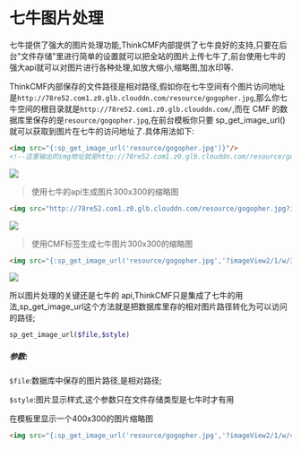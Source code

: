 # 七牛图片处理

七牛提供了强大的图片处理功能,ThinkCMF内部提供了七牛良好的支持,只要在后台"文件存储"里进行简单的设置就可以把全站的图片上传七牛了,前台使用七牛的强大api就可以对图片进行各种处理,如放大缩小,缩略图,加水印等.

ThinkCMF内部保存的文件路径是相对路径,假如你在七牛空间有个图片访问地址是`http://78re52.com1.z0.glb.clouddn.com/resource/gogopher.jpg`,那么你七牛空间的根目录就是`http://78re52.com1.z0.glb.clouddn.com/`,而在 CMF 的数据库里保存的是`resource/gogopher.jpg`,在前台模板你只要 sp_get_image_url()就可以获取到图片在七牛的访问地址了.具体用法如下:

```html
<img src="{:sp_get_image_url('resource/gogopher.jpg')}"/>
<!--这里输出的img地址就是http://78re52.com1.z0.glb.clouddn.com/resource/gogopher.jpg-->
```
![](http://78re52.com1.z0.glb.clouddn.com/resource/gogopher.jpg)

> 使用七牛的api生成图片300x300的缩略图

```html
<img src="http://78re52.com1.z0.glb.clouddn.com/resource/gogopher.jpg?imageView2/1/w/300/h/300"
```

![](http://78re52.com1.z0.glb.clouddn.com/resource/gogopher.jpg?imageView2/1/w/300/h/300)

> 使用CMF标签生成七牛图片300x300的缩略图

```html
<img src="{:sp_get_image_url('resource/gogopher.jpg','?imageView2/1/w/300/h/300')}"
```

![](http://78re52.com1.z0.glb.clouddn.com/resource/gogopher.jpg?imageView2/1/w/300/h/300)

所以图片处理的关键还是七牛的 api,ThinkCMF只是集成了七牛的用法,sp_get_image_url这个方法就是把数据库里存的相对图片路径转化为可以访问的路径;

```php
sp_get_image_url($file,$style)
```

##### 参数:

`$file`:数据库中保存的图片路径,是相对路径;

`$style`:图片显示样式,这个参数只在文件存储类型是七牛时才有用

在模板里显示一个400x300的图片缩略图
```html
<img src="{:sp_get_image_url('resource/gogopher.jpg','?imageView2/1/w/400/h/300')}"
```



